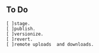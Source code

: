 ## To Do
    [ ]stage.
    [ ]publish.
    [ ]versionize.
    [ ]revert.
    [ ]remote uploads  and downloads.
 